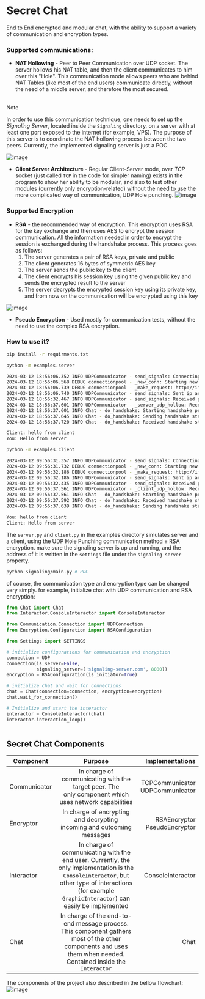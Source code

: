 # Secret Chat

End to End encrypted and modular chat, with the ability to support a
variety of communication and encryption types.

### Supported communications:

* <b>NAT Hollowing</b> - Peer to Peer Communication over UDP socket. The server hollows his NAT table,
  and then the client communicates to him over this "Hole". This communication mode allows peers who are behind
  NAT Tables (like most of the end users) communicate directly, without the need of a middle server, and therefore the
  most secured.
  <br><br>

> [!NOTE]
> In order to use this communication technique, one needs to set up the <i>Signaling Server</i>, located inside the
> `Signaling` directory, on a server with at least one port exposed to the internet (for example, VPS).
> The purpose of this server is to coordinate the NAT hollowing process between the two peers. Currently,
> the implemented signaling server is just a POC.

![image](https://i.imgur.com/1RH4oua.png)

* <b>Client Server Architecture</b> - Regular Client-Server mode, over <i>TCP</i> socket (just called `TCP` in
  the code for simpler naming) exists in the program to show her ability to be modular, and also to test other
  modules (currently only encryption-related) without the need to use the more complicated way of communication, UDP
  Hole
  punching.
  ![image](https://i.imgur.com/SP9BrSt.png)

### Supported Encryption

* <b>RSA</b> - the recommended way of encryption. This encryption uses RSA for the key exchange and then uses AES
  to encrypt the session communication. All the information needed in order to encrypt the session is exchanged during
  the
  handshake process. This process goes as follows:
    1. The server generates a pair of RSA keys, private and public
    2. The client generates 16 bytes of symmetric AES key
    3. The server sends the public key to the client
    4. The client encrypts his session key using the given public key and sends the encrypted result to the server
    5. The server decrypts the encrypted session key using its private key, and from now on the communication will be
       encrypted using this key

![image](https://i.imgur.com/QjfOJKK.png)

* <b>Pseudo Encryption</b> - Used mostly for communication tests, without the need to use the complex RSA encryption.

### How to use it?

```bash
pip install -r requirments.txt
```
```bash
python -m examples.server

2024-03-12 18:56:06.352 INFO UDPCommunicator - send_signals: Connecting to signaling server
2024-03-12 18:56:06.568 DEBUG connectionpool - _new_conn: Starting new HTTP connection (1): ifconfig.me:80
2024-03-12 18:56:06.739 DEBUG connectionpool - _make_request: http://ifconfig.me:80 "GET / HTTP/1.1" 200 14
2024-03-12 18:56:06.740 INFO UDPCommunicator - send_signals: Sent ip and port to signaling server
2024-03-12 18:56:32.467 INFO UDPCommunicator - send_signals: Received peer {'ip': '98.137.11.164', 'port': 17228} from signaling server
2024-03-12 18:56:37.601 INFO UDPCommunicator - _server_udp_hollow: Received b'Hello' from ('98.137.11.164', 17228)
2024-03-12 18:56:37.601 INFO Chat - do_handshake: Starting handshake process
2024-03-12 18:56:37.645 INFO Chat - do_handshake: Sending handshake stage from encryptor to peer
2024-03-12 18:56:37.720 INFO Chat - do_handshake: Received handshake stage from client, send it to encryptor

Client: hello from client
You: Hello from server
```
```bash
python -m examples.client

2024-03-12 09:56:31.357 INFO UDPCommunicator - send_signals: Connecting to signaling server
2024-03-12 09:56:31.732 DEBUG connectionpool - _new_conn: Starting new HTTP connection (1): ifconfig.me:80
2024-03-12 09:56:32.186 DEBUG connectionpool - _make_request: http://ifconfig.me:80 "GET / HTTP/1.1" 200 11
2024-03-12 09:56:32.186 INFO UDPCommunicator - send_signals: Sent ip and port to signaling server
2024-03-12 09:56:32.435 INFO UDPCommunicator - send_signals: Received peer {'ip': '140.82.121.3', 'port': 17226} from signaling server
2024-03-12 09:56:37.561 INFO UDPCommunicator - _client_udp_hollow: Received b'Hello' from ('140.82.121.3', 17226)
2024-03-12 09:56:37.561 INFO Chat - do_handshake: Starting handshake process
2024-03-12 09:56:37.592 INFO Chat - do_handshake: Received handshake stage from client, send it to encryptor
2024-03-12 09:56:37.639 INFO Chat - do_handshake: Sending handshake stage from encryptor to peer

You: hello from client
Client: Hello from server
```

The `server.py` and `client.py` in the examples directory simulates
server and a client, using the UDP Hole Punching communication method + RSA encryption.
make sure the signaling server is up and running, and the address of it is written in the `settings` file under
the `signaling server` property.

```bash
python Signaling/main.py # POC
```

of course, the communication type and encryption type can be changed very simply. for example,
initialize chat with UDP communication and RSA encryption:

```python
from Chat import Chat
from Interactor.ConsoleInteractor import ConsoleInteractor

from Communication.Connection import UDPConnection
from Encryption.Configuration import RSAConfiguration

from Settings import SETTINGS

# initialize configurations for communication and encryption
connection = UDP
connection(is_server=False,
           signaling_server=('signaling-server.com', 8080))
encryption = RSAConfiguration(is_initiator=True)

# initialize chat and wait for connections
chat = Chat(connection=connection, encryption=encryption)
chat.wait_for_connection()

# Initialize and start the interactor
interactor = ConsoleInteractor(chat)
interactor.interaction_loop()



```

## Secret Chat Components

| Component    |                                                                                                 Purpose                                                                                                 |                       Implementations |
|--------------|:-------------------------------------------------------------------------------------------------------------------------------------------------------------------------------------------------------:|--------------------------------------:|
| Communicator |                                                 In charge of communicating with the target peer. The<br/>only component which uses network capabilities                                                 |   TCPCommunicator<br/>UDPCommunicator |
| Encryptor    |                                                               In charge of encrypting and decrypting<br/>incoming and outcoming messages                                                                |      RSAEncryptor<br/>PseudoEncryptor |
| Interactor   | In charge of communicating with the end user. Currently, the only implementation is the `ConsoleInteractor`, but other type of interactions (for example `GraphicInteractor`) can easily be implemented |                     ConsoleInteractor |
| Chat         |                      In charge of the end-to-end message process. This component gathers most of the other components and uses them when needed. Contained inside the `Interactor`                      |                                  Chat |

The components of the project also described in the bellow flowchart:
![image](https://i.imgur.com/UYFOYKI.png)
